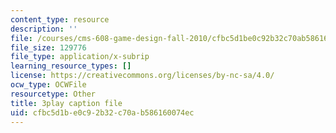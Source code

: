 ```yaml
---
content_type: resource
description: ''
file: /courses/cms-608-game-design-fall-2010/cfbc5d1be0c92b32c70ab586160074ec_68570.srt
file_size: 129776
file_type: application/x-subrip
learning_resource_types: []
license: https://creativecommons.org/licenses/by-nc-sa/4.0/
ocw_type: OCWFile
resourcetype: Other
title: 3play caption file
uid: cfbc5d1b-e0c9-2b32-c70a-b586160074ec
---
```

